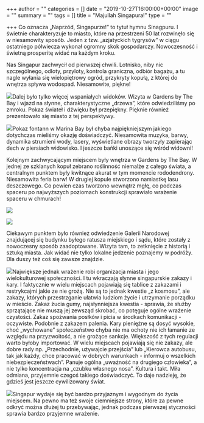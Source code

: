 +++
author = ""
categories = []
date = "2019-10-27T16:00:00+00:00"
image = ""
summary = ""
tags = []
title = "Majullah Singapura!"
type = ""

+++
Co oznacza „Naprzód, Singapurze!” to tytuł hymnu Sinagpuru. I świetnie charakteryzuje to miasto, które na przestrzeni 50 lat rozwinęło się w niesamowity sposób. Jeden z tzw. „azjatyckich tygrysów” w ciągu ostatniego półwiecza wykonał ogromny skok gospodarczy. Nowoczesność i świetną prosperitę widać na każdym kroku.

Nas Singapur zachwycił od pierwszej chwili. Lotnisko, niby nic szczególnego, odloty, przyloty, kontrola graniczna, odbiór bagażu, a tu nagle wyłania się wielopiętrowy ogród, przykryty kopułą, z której do wnętrza spływa wodospad. Niesamowite, piękne!

![](/uploads/20191020_160704-1.jpg)Dalej było tylko więcej wspaniałych widoków. Wizyta w Gardens by The Bay i wjazd na słynne, charakterystyczne „drzewa”, które odwiedziliśmy po zmroku. Pokaz świateł i dźwięku był przepiękny. Pięknie również prezentowało się miasto z tej perspektywy.

![](/uploads/ASI_0727.jpg)Pokaz fontann w Marina Bay był chyba najpiękniejszym jakiego dotychczas mieliśmy okazję doświadczyć. Niesamowita muzyka, barwy, dynamika strumieni wody, lasery, wyświetlane obrazy tworzyły zapierając dech w piersiach widowisko. I jeszcze bańki unoszące się wśród widowni!

Kolejnym zachwycającym miejscem były wnętrza w Gardens by The Bay. W jednej ze szklanych kopuł zebrano roślinność niemalże z całego świata, a centralnym punktem były kwitnące akurat w tym momencie rododendrony. Niesamowita feria barw! W drugiej kopule stworzono namiastkę lasu deszczowego. Co pewien czas tworzono wewnątrz mgłę, co podczas spaceru po najwyższych poziomach konstrukcji sprawiało wrażenie spaceru w chmurach! 

![](/uploads/ASI_0822-1.jpg)

![](/uploads/ASI_0846.jpg)

Ciekawym punktem było również odwiedzenie Galerii Narodowej znajdującej się budynku byłego ratusza miejskiego i sądu, które zostały z nowoczesny sposób zaadoptowane. Wizyta tam, to zetknięcie z historią i sztuką miasta. Jak widać nie tylko lokalne jedzenie poznajemy w podróży. Dla duszy też coś się zawsze znajdzie. 

![](/uploads/ASI_0694.jpg)Największe jednak wrażenie robi organizacja miasta i jego wielokulturowej społeczności. I tu wkraczają słynne singapurskie zakazy i kary. I faktycznie w wielu miejscach pojawiają się tablice z zakazami i restrykcajmi jakie ze nie grożą. Nie są to jednak kwestie „z kosmosu”, ale zakazy, których przestrzganie ułatwia ludziom życie i utrzymanie porządku w mieście. Zakaz żucia gumy, najsłynniejsza kwestia - sprawia, że służby sprzątające nie muszą jej zewsząd skrobać, co potęguje ogólne wrażenie czystości. Zakaz spożwania posłków i picia w środkach komunikacji - oczywiste. Podobnie z zakazem palenia. Kary pieniężne są dosyć wysokie, choć „wychowane” społeczeństwo chyba nie ma ochoty nie ich łamanie ze względu na przyzwoitość, a nie grożące sankcje. Większość z tych regulacji warto byłoby importować. W wielu miejscach pojawiają się nie zakazy, ale dobre rady np. „Przechodnie, używajcie przejścia” lub „Kierowca autobusu, tak jak każdy, chce pracować w dobrych warunkach - informuj o wszelkich niebezpieczeństwach”.  Panuje ogólna „uważność na drugiego człowieka”, a nie tylko koncentracja na „czubku własnego nosa”. Kultura i takt. Miła odmiana, przyjemnie czegoś takiego doświadczyć. To daje nadzieję, że gdzieś jest jeszcze cywilizowany świat.  

![](/uploads/20191024_195034.jpg)Singapur wydaje się być bardzo przyjaznym i wygodnym do życia miejscem. Na pewno  ma też swoje ciemniejsze strony, które za pewne odkryć można dłużej tu przebywając, jednak podczas pierwszej styczności sprawia bardzo przyjemne wrażenie.